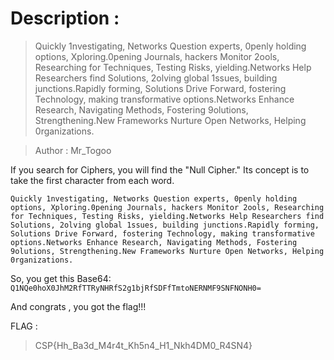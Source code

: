 # Description :

> Quickly 1nvestigating, Networks Question experts, 0penly holding options, Xploring.0pening Journals, hackers Monitor 2ools, Researching for Techniques, Testing Risks, yielding.Networks Help Researchers find Solutions, 2olving global 1ssues, building junctions.Rapidly forming, Solutions Drive Forward, fostering Technology, making transformative options.Networks Enhance Research, Navigating Methods, Fostering 9olutions, Strengthening.New Frameworks Nurture Open Networks, Helping 0rganizations.

> Author : Mr_Togoo

If you search for Ciphers, you will find the "Null Cipher." Its concept is to take the first character from each word.

```
Quickly 1nvestigating, Networks Question experts, 0penly holding options, Xploring.0pening Journals, hackers Monitor 2ools, Researching for Techniques, Testing Risks, yielding.Networks Help Researchers find Solutions, 2olving global 1ssues, building junctions.Rapidly forming, Solutions Drive Forward, fostering Technology, making transformative options.Networks Enhance Research, Navigating Methods, Fostering 9olutions, Strengthening.New Frameworks Nurture Open Networks, Helping 0rganizations.
```


So, you get this Base64:
`Q1NQe0hoX0JhM2RfTTRyNHRfS2g1bjRfSDFfTmtoNERNMF9SNFNONH0=`

And congrats , you got the flag!!!

FLAG : 
>CSP{Hh_Ba3d_M4r4t_Kh5n4_H1_Nkh4DM0_R4SN4}
